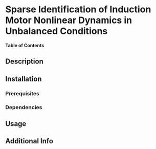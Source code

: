 # Sparse Identification of Induction Motor Nonlinear Dynamics in Unbalanced Conditions

**Table of Contents**
## Description

## Installation
### Prerequisites
### Dependencies
<!-- pip install or conda install !-->

## Usage

## Additional Info

